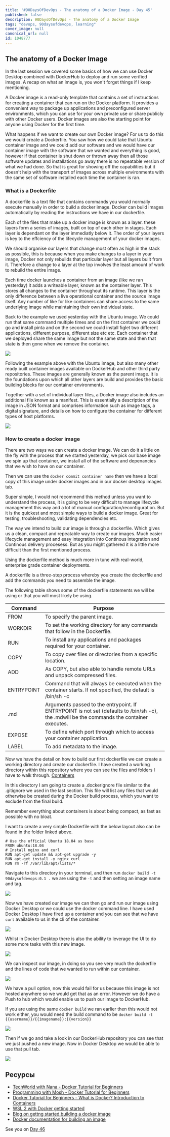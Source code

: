 ```yaml
---
title: '#90DaysOfDevOps - The anatomy of a Docker Image - Day 45'
published: false
description: 90DaysOfDevOps - The anatomy of a Docker Image
tags: "devops, 90daysofdevops, learning"
cover_image: null
canonical_url: null
id: 1048777
---
```

## The anatomy of a Docker Image

In the last session we covered some basics of how we can use Docker Desktop combined with DockerHub to deploy and run some verified images. A recap on what an image is, you won't forget things if I keep mentioning. 

A Docker image is a read-only template that contains a set of instructions for creating a container that can run on the Docker platform. It provides a convenient way to package up applications and preconfigured server environments, which you can use for your own private use or share publicly with other Docker users. Docker images are also the starting point for anyone using Docker for the first time.

What happens if we want to create our own Docker image? For us to do this we would create a Dockerfile. You saw how we could take that Ubuntu container image and we could add our software and we would have our container image with the software that we wanted and everything is good, however if that container is shut down or thrown away then all those software updates and installations go away there is no repeatable version of what we had done. So that is great for showing off the capabilities but it doesn't help with the transport of images across multiple environments with the same set of software installed each time the container is ran. 

### What is a Dockerfile 

A dockerfile is a text file that contains commands you would normally execute manually in order to build a docker image. Docker can build images automatically by reading the instructions we have in our dockerfile.

Each of the files that make up a docker image is known as a layer. these layers form a series of images, built on top of each other in stages. Each layer is dependant on the layer immediatly below it. The order of your layers is key to the effciency of the lifecycle management of your docker images. 

We should organise our layers that change most often as high in the stack as possible, this is because when you make changes to a layer in your image, Docker not only rebuilds that particular layer but all layers built from it. Therefore a change to a layer at the top involves the least amount of work to rebuild the entire image. 

Each time docker launches a container from an image (like we ran yesterday) it adds a writeable layer, known as the container layer. This stores all changes to the container throughout its runtime. This layer is the only difference between a live operational container and the source image itself. Any number of like for like containers can share access to the same underlying image while maintaining their own individual state. 

Back to the example we used yesterday with the Ubuntu image. We could run that same command multiple times and on the first container we could go and install pinta and on the second we could install figlet two different applications, different purpose, different size etc etc. Each container that we deployed share the same image but not the same state and then that state is then gone when we remove the container. 

![](../images/Day45_Containers1.png?v1)

Following the example above with the Ubuntu image, but also many other ready built container images available on DockerHub and other third party repositories. These images are generally known as the parent image. It is the foundations upon which all other layers are build and provides the basic building blocks for our container environments. 

Together with a set of individual layer files, a Docker image also includes an additional file known as a manifest. This is essentially a description of the image in JSON format and comprises information such as image tags, a digital signature, and details on how to configure the container for different types of host platforms.

![](../images/Day45_Containers2.png?v1)

### How to create a docker image 

 There are two ways we can create a docker image. We can do it a little on the fly with the process that we started yesterday, we pick our base image we spin up that container, we install all of the software and depenancies that we wish to have on our container. 

 Then we can use the `docker commit container name` then we have a local copy of this image under docker images and in our docker desktop images tab. 

 Super simple, I would not recommend this method unless you want to understand the process, it is going to be very difficult to manage lifecycle management this way and a lot of manual configuration/reconfiguration. But it is the quickest and most simple ways to build a docker image. Great for testing, troubleshooting, validating dependencies etc. 

The way we intend to build our image is through a dockerfile. Which gives us a clean, compact and repeatable way to create our images. Much easier lifecycle management and easy integration into Continous integration and Continous delivery procesess. But as you might gathered it is a little more difficult than the first mentioned process. 

Using the dockerfile method is much more in tune with real-world, enterprise grade container deployments. 

A dockerfile is a three-step process whereby you create the dockerfile and add the commands you need to assemble the image. 

The following table shows some of the dockerfile statements we will be using or that you will most likely be using. 

| Command    | Purpose                                                                                                                                     |
| ---------- | ------------------------------------------------------------------------------------------------------------------------------------------- |
| FROM       | To specify the parent image.                                                                                                                |
| WORKDIR    | To set the working directory for any commands that follow in the Dockerfile.                                                                |
| RUN        | To install any applications and packages required for your container.                                                                       |
| COPY       | To copy over files or directories from a specific location.                                                                                 |
| ADD        | As COPY, but also able to handle remote URLs and unpack compressed files.                                                                   |
| ENTRYPOINT | Command that will always be executed when the container starts. If not specified, the default is /bin/sh -c                                 |
| .md       | Arguments passed to the entrypoint. If ENTRYPOINT is not set (defaults to /bin/sh -c), the .mdwill be the commands the container executes. |
| EXPOSE     | To define which port through which to access your container application.                                                                    |
| LABEL      | To add metadata to the image.                                                                                                               |


Now we have the detail on how to build our first dockerfile we can create a working directory and create our dockerfile. I have created a working directory within this repository where you can see the files and folders I have to walk through. [Containers](Days/Containers)

In this directory I am going to create a .dockerignore file similar to the .gitignore we used in the last section. This file will list any files that would otherwise be created during the Docker build process, which you want to exclude from the final build.

Remember everything about containers is about being compact, as fast as possible with no bloat. 

I want to create a very simple Dockerfile with the below layout also can be found in the folder linked above. 

```
# Use the official Ubuntu 18.04 as base
FROM ubuntu:18.04
# Install nginx and curl
RUN apt-get update && apt-get upgrade -y
RUN apt-get install -y nginx curl
RUN rm -rf /var/lib/apt/lists/*
```

Navigate to this directory in your terminal, and then run `docker build -t 90daysofdevops:0.1 .` we are using the `-t` and then setting an image name and tag. 

![](../images/Day45_Containers3.png?v1)

Now we have created our image we can then go and run our image using Docker Desktop or we could use the docker command line. I have used Docker Desktop I have fired up a container and you can see that we have `curl` available to us in the cli of the container. 

![](../images/Day45_Containers4.png?v1)

Whilst in Docker Desktop there is also the ability to leverage the UI to do some more tasks with this new image. 

![](../images/Day45_Containers5.png?v1)

We can inspect our image, in doing so you see very much the dockerfile and the lines of code that we wanted to run within our container. 

![](../images/Day45_Containers6.png?v1)

We have a pull option, now this would fail for us because this image is not hosted anywhere so we would get that as an error. However we do have a Push to hub which would enable us to push our image to DockerHub. 

If you are using the same `docker build` we ran earlier then this would not work either, you would need the build command to be `docker build -t {{username}}/{{imagename}}:{{version}}`

![](../images/Day45_Containers7.png?v1)

Then if we go and take a look in our DockerHub repository you can see that we just pushed a new image. Now in Docker Desktop we would be able to use that pull tab. 

![](../images/Day45_Containers8.png?v1)


## Ресурсы 

- [TechWorld with Nana - Docker Tutorial for Beginners](https://www.youtube.com/watch?v=3c-iBn73dDE)
- [Programming with Mosh - Docker Tutorial for Beginners](https://www.youtube.com/watch?v=pTFZFxd4hOI)
- [Docker Tutorial for Beginners - What is Docker? Introduction to Containers](https://www.youtube.com/watch?v=17Bl31rlnRM&list=WL&index=128&t=61s)
- [WSL 2 with Docker getting started](https://www.youtube.com/watch?v=5RQbdMn04Oc)
- [Blog on gettng started building a docker image](https://stackify.com/docker-build-a-beginners-guide-to-building-docker-images/)
- [Docker documentation for building an image](https://docs.docker.com/develop/develop-images/dockerfile_best-practices/)

See you on [Day 46](day46.md) 
